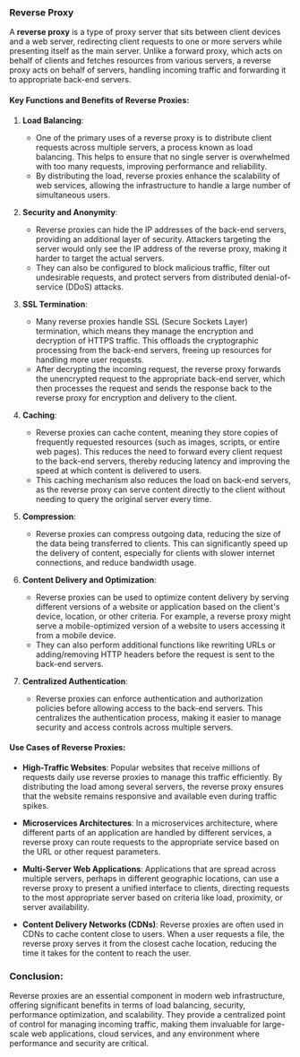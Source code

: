 ### Reverse Proxy

A **reverse proxy** is a type of proxy server that sits between client devices and a web server, redirecting client requests to one or more servers while presenting itself as the main server. Unlike a forward proxy, which acts on behalf of clients and fetches resources from various servers, a reverse proxy acts on behalf of servers, handling incoming traffic and forwarding it to appropriate back-end servers.

#### Key Functions and Benefits of Reverse Proxies:

1. **Load Balancing**:
   - One of the primary uses of a reverse proxy is to distribute client requests across multiple servers, a process known as load balancing. This helps to ensure that no single server is overwhelmed with too many requests, improving performance and reliability.
   - By distributing the load, reverse proxies enhance the scalability of web services, allowing the infrastructure to handle a large number of simultaneous users.

2. **Security and Anonymity**:
   - Reverse proxies can hide the IP addresses of the back-end servers, providing an additional layer of security. Attackers targeting the server would only see the IP address of the reverse proxy, making it harder to target the actual servers.
   - They can also be configured to block malicious traffic, filter out undesirable requests, and protect servers from distributed denial-of-service (DDoS) attacks.

3. **SSL Termination**:
   - Many reverse proxies handle SSL (Secure Sockets Layer) termination, which means they manage the encryption and decryption of HTTPS traffic. This offloads the cryptographic processing from the back-end servers, freeing up resources for handling more user requests.
   - After decrypting the incoming request, the reverse proxy forwards the unencrypted request to the appropriate back-end server, which then processes the request and sends the response back to the reverse proxy for encryption and delivery to the client.

4. **Caching**:
   - Reverse proxies can cache content, meaning they store copies of frequently requested resources (such as images, scripts, or entire web pages). This reduces the need to forward every client request to the back-end servers, thereby reducing latency and improving the speed at which content is delivered to users.
   - This caching mechanism also reduces the load on back-end servers, as the reverse proxy can serve content directly to the client without needing to query the original server every time.

5. **Compression**:
   - Reverse proxies can compress outgoing data, reducing the size of the data being transferred to clients. This can significantly speed up the delivery of content, especially for clients with slower internet connections, and reduce bandwidth usage.

6. **Content Delivery and Optimization**:
   - Reverse proxies can be used to optimize content delivery by serving different versions of a website or application based on the client's device, location, or other criteria. For example, a reverse proxy might serve a mobile-optimized version of a website to users accessing it from a mobile device.
   - They can also perform additional functions like rewriting URLs or adding/removing HTTP headers before the request is sent to the back-end servers.

7. **Centralized Authentication**:
   - Reverse proxies can enforce authentication and authorization policies before allowing access to the back-end servers. This centralizes the authentication process, making it easier to manage security and access controls across multiple servers.

#### Use Cases of Reverse Proxies:

- **High-Traffic Websites**: Popular websites that receive millions of requests daily use reverse proxies to manage this traffic efficiently. By distributing the load among several servers, the reverse proxy ensures that the website remains responsive and available even during traffic spikes.
  
- **Microservices Architectures**: In a microservices architecture, where different parts of an application are handled by different services, a reverse proxy can route requests to the appropriate service based on the URL or other request parameters.

- **Multi-Server Web Applications**: Applications that are spread across multiple servers, perhaps in different geographic locations, can use a reverse proxy to present a unified interface to clients, directing requests to the most appropriate server based on criteria like load, proximity, or server availability.

- **Content Delivery Networks (CDNs)**: Reverse proxies are often used in CDNs to cache content close to users. When a user requests a file, the reverse proxy serves it from the closest cache location, reducing the time it takes for the content to reach the user.

### Conclusion:

Reverse proxies are an essential component in modern web infrastructure, offering significant benefits in terms of load balancing, security, performance optimization, and scalability. They provide a centralized point of control for managing incoming traffic, making them invaluable for large-scale web applications, cloud services, and any environment where performance and security are critical.